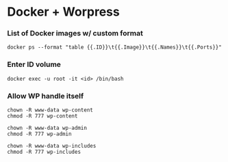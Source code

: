 # Docker + Worpress
### List of Docker images w/ custom format
  `docker ps --format "table {{.ID}}\t{{.Image}}\t{{.Names}}\t{{.Ports}}"`

### Enter ID volume
  `docker exec -u root -it <id> /bin/bash`

### Allow WP handle itself
  ```
  chown -R www-data wp-content
  chmod -R 777 wp-content
  ```
  ```
  chown -R www-data wp-admin
  chmod -R 777 wp-admin
  ```
  ```
  chown -R www-data wp-includes
  chmod -R 777 wp-includes
  ```